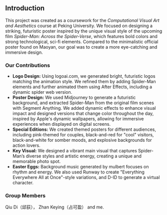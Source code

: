 ## Introduction

This project was created as a coursework for the *Computational Visual Art and Aesthetics* course at Peking University. We focused on designing a striking, futuristic poster inspired by the unique visual style of the upcoming film *Spider-Man: Across the Spider-Verse*, which features bold colors and strong technological, sci-fi elements. Compared to the minimalistic official poster found on Maoyan, our goal was to create a more eye-catching and immersive design.

### Our Contributions

- **Logo Design:** Using logoai.com, we generated bright, futuristic logos matching the animation style. We refined them by adding Spider-Man elements and further animated them using After Effects, including a dynamic spider web version.
- **Poster Design:** We used Midjourney to generate a futuristic background, and extracted Spider-Man from the original film scenes with Segment Anything. We added dynamic effects to enhance visual impact and designed versions that change color throughout the day, inspired by Apple's dynamic wallpapers, allowing for immersive experiences when displayed on digital screens.
- **Special Editions:** We created themed posters for different audiences, including pink-themed for couples, black-and-red for "cool" visitors, black-and-white for somber moods, and explosive backgrounds for action lovers.
- **Key Visual:** We designed a vibrant main visual that captures Spider-Man’s diverse styles and artistic energy, creating a unique and memorable photo spot.
- **Easter Eggs:** Background music generated by mulbert focuses on rhythm and energy. We also used Runway to create "Everything Everywhere All at Once"-style variations, and D-ID to generate a virtual character.

### Group Members
Qiu Di（邱荻）， Zhan Keying（占可盈） and me.

